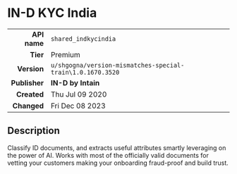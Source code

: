 # IN-D KYC India
| | |
|-:|-|
|**API name**|`shared_indkycindia`|
|**Tier**|Premium|
|**Version**|`u/shgogna/version-mismatches-special-train\1.0.1670.3520`|
|**Publisher**|**IN-D by Intain**|
|**Created**|Thu Jul 09 2020|
|**Changed**|Fri Dec 08 2023|

## Description
Classify ID documents, and extracts useful attributes smartly leveraging on the power of AI. Works with most of the officially valid documents for vetting your customers making your onboarding fraud-proof and build trust.
